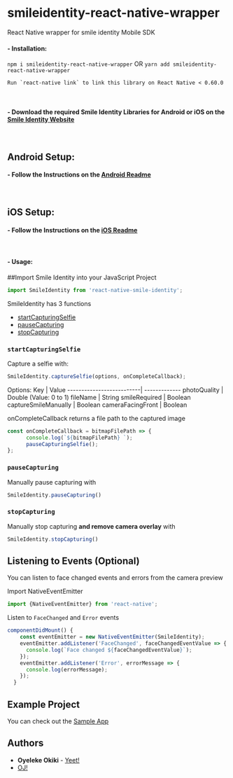 # smileidentity-react-native-wrapper
React Native wrapper for smile identity Mobile SDK
&nbsp;
#### -  Installation:
`npm i smileidentity-react-native-wrapper` OR `yarn add smileidentity-react-native-wrapper`
```
Run `react-native link` to link this library on React Native < 0.60.0
```
&nbsp;
#### -  Download the required Smile Identity Libraries for Android or iOS on the [Smile Identity Website](https://test-smileid.herokuapp.com/sdk)
&nbsp;
## Android Setup:
#### -  Follow the Instructions on the [Android Readme](https://github.com/PiggyTech/smileidentity-react-native-wrapper/tree/master/android)
&nbsp;
## iOS Setup:
#### -  Follow the Instructions on the [iOS Readme](https://github.com/PiggyTech/smileidentity-react-native-wrapper/tree/master/ios)
&nbsp;


#### -  Usage:  

##Import Smile Identity into your JavaScript Project

```javascript
import SmileIdentity from 'react-native-smile-identity';
```

SmileIdentity has 3 functions
- [startCapturingSelfie](#startCapturingSelfie)
- [pauseCapturing](#pauseCapturing)
- [stopCapturing](#stopCapturing)

### `startCapturingSelfie`
Capture a selfie with:
```javascript
SmileIdentity.captureSelfie(options, onCompleteCallback);
```

Options:
Key                       | Value 
--------------------------| -------------
photoQuality              | Double (Value: 0 to 1)
fileName                  | String
smileRequired             | Boolean
captureSmileManually      | Boolean
cameraFacingFront         | Boolean


onCompleteCallback returns a file path to the captured image
```javascript
const onCompleteCallback = bitmapFilePath => {
      console.log(`${bitmapFilePath} `);
      pauseCapturingSelfie();
};
```

### `pauseCapturing`
Manually pause capturing with
```javascript
SmileIdentity.pauseCapturing()
```

### `stopCapturing`
Manually stop capturing **and remove camera overlay** with
```javascript
SmileIdentity.stopCapturing()
```

## Listening to Events (Optional)
You can listen to face changed events and errors from the camera preview

Import NativeEventEmitter
```javascript
import {NativeEventEmitter} from 'react-native';
```

Listen to `FaceChanged` and `Error` events

```javascript
componentDidMount() {
    const eventEmitter = new NativeEventEmitter(SmileIdentity);
    eventEmitter.addListener('FaceChanged', faceChangedEventValue => {
      console.log(`Face changed ${faceChangedEventValue}`);
    });
    eventEmitter.addListener('Error', errorMessage => {
      console.log(errorMessage);
    });
  }
  ```
  
## Example Project
You can check out the [Sample App](https://github.com/PiggyTech/smileidentity-react-native-wrapper/tree/master/testApp)

## Authors

* **Oyeleke Okiki** - [Yeet!](http://oyelekeokiki.com)
* [OJ!](mailto:oj@piggyvest.com)

